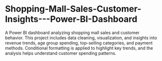 # Shopping-Mall-Sales-Customer-Insights---Power-BI-Dashboard
A Power BI dashboard analyzing shopping mall sales and customer behavior. This project includes data cleaning, visualization, and insights into revenue trends, age group spending, top-selling categories, and payment methods. Conditional formatting is applied to highlight key trends, and the analysis helps understand customer spending patterns.
